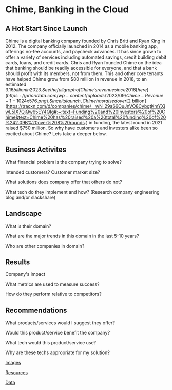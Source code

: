 # Chime, Banking in the Cloud

## A Hot Start Since Launch

Chime is a digital banking company founded by Chris Britt and Ryan King in 2012. The company officially launched in 2014 as a mobile banking app, offerings no-fee accounts, and paycheck advances. It has since grown to offer a variety of services including automated savings, credit building debit cards, loans, and credit cards. Chris and Ryan founded Chime on the idea that banking should be readily accessible for everyone, and that a bank should profit with its members, not from them. This and other core tenants have helped Chime grow from $80 million in revenue in 2018, to an estimated $3.16 billion in 2023. See the full graph of Chime's revenue since 2018 [here](https://prioridata.com/wp-content/uploads/2023/09/Chime-Revenue-1-1024x576.png). Since its launch, Chime has raised over [$2 billion](https://tracxn.com/d/companies/chime/__wN_29a66OuJnVO8CybgtKmYXjwL5IX7QjQw65EY4QIg#:~:text=Funding%20and%20Investors%20of%20Chime&text=Chime%20has%20raised%20a%20total%20funding%20of%20%242.09B%20over%208%20rounds.) in funding, the latest round in 2021 raised $750 million. So why have customers and investers alike been so excited about Chime? Lets take a deeper below.

## Business Activites

What financial problem is the company trying to solve?

Intended customers? Customer market size?

What solutions does company offer that others do not?

What tech do they implement and how? (Research company engineering blog and/or slackshare)


## Landscape

What is their domain?

What are the major trends in this domain in the last 5-10 years?

Who are other companies in domain?


## Results

Company's impact

What metrics are used to measure success?

How do they perform relative to competitors?

## Recommendations

What products/services would I suggest they offer?

Would this product/service benefit the company?

What tech would this product/service use?

Why are these techs appropriate for my solution?






[Images](Images)

[Resources](Resources)

[Data](Data)



